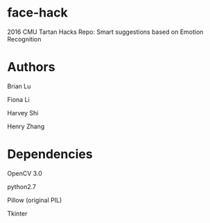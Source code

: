 # face-hack
2016 CMU Tartan Hacks Repo: Smart suggestions based on Emotion Recognition

# Authors
Brian Lu

Fiona Li

Harvey Shi

Henry Zhang

# Dependencies
OpenCV 3.0

python2.7

Pillow (original PIL)

Tkinter
